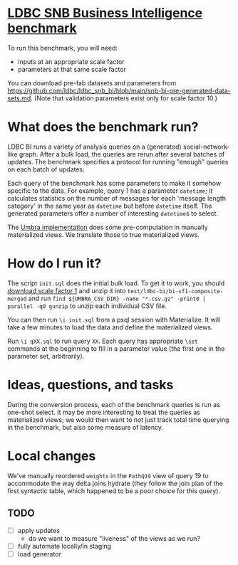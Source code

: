 # [LDBC SNB Business Intelligence benchmark](https://github.com/ldbc/ldbc_snb_bi/tree/main)

To run this benchmark, you will need:

  - inputs at an appropriate scale factor
  - parameters at that same scale factor

You can download pre-fab datasets and parameters from
<https://github.com/ldbc/ldbc_snb_bi/blob/main/snb-bi-pre-generated-data-sets.md>. (Note
that validation parameters exist only for scale factor 10.)

# What does the benchmark run?

LDBC BI runs a variety of analysis queries on a (generated)
social-network-like graph. After a bulk load, the queries are rerun
after several batches of updates. The benchmark specifies a protocol
for running "enough" queries on each batch of updates.

Each query of the benchmark has some parameters to make it somehow
specific to the data. For example, query 1 has a parameter `datetime`;
it calculates statistics on the number of messages for each 'message
length category' in the same year as `datetime` but before `datetime`
itself. The generated parameters offer a number of interesting
`datetime`s to select.

The [Umbra
implementation](https://github.com/ldbc/ldbc_snb_bi/tree/main/umbra)
does some pre-computation in manually materialized views. We translate
those to true materialized views.

# How do I run it?

The script `init.sql` does the initial bulk load. To get it to work,
you should [download scale factor
1](https://pub-383410a98aef4cb686f0c7601eddd25f.r2.dev/bi-pre-audit/bi-sf1-composite-merged-fk.tar.zst)
and unzip it into `test/ldbc-bi/bi-sf1-composite-merged` and run `find
${UMBRA_CSV_DIR} -name "*.csv.gz" -print0 | parallel -q0 gunzip` to
unzip each individual CSV file.

You can then run `\i init.sql` from a psql session with
Materialize. It will take a few minutes to load the data and define
the materialized views.

Run `\i qXX.sql` to run query `XX`. Each query has appropriate `\set`
commands at the beginning to fill in a parameter value (the first one
in the parameter set, arbitrarily).

# Ideas, questions, and tasks

During the conversion process, each of the benchmark queries is run as
one-shot select. It may be more interesting to treat the queries as
materialized views; we would then want to not just track total time
querying in the benchmark, but also some measure of latency.

# Local changes

We've manually reordered `weights` in the `PathQ19` view of query 19 to
accommodate the way delta joins hydrate (they follow the join plan of
the first syntactic table, which happened to be a poor choice for this
query).

## TODO

- [ ] apply updates
  + do we want to measure "liveness" of the views as we run?
- [ ] fully automate locally/in staging
- [ ] load generator
